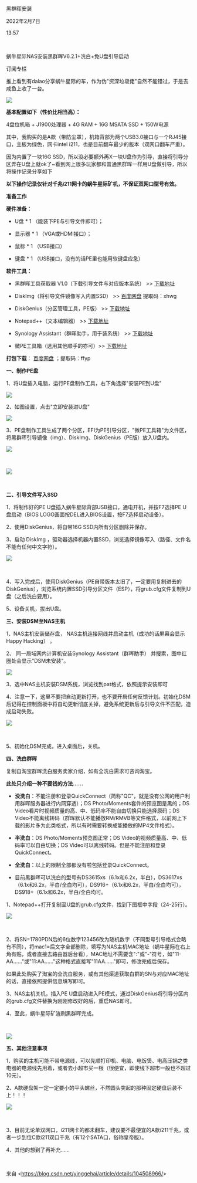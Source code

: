 黑群晖安装

2022年2月7日

13:57

 

蜗牛星际NAS安装黑群晖V6.2.1+洗白+免U盘引导启动

订阅专栏

推上看到有dalao分享蜗牛星际的车，作为伪"资深垃圾佬"自然不能错过，于是去咸鱼上收了一台。

![](006_黑群晖安装_000.png)

**基本配置如下（性价比相当高）：**

4盘位机箱 + J1900处理器 + 4G RAM + 16G MSATA SSD + 150W电源

其中，我购买的是A款（带防尘罩），机箱背部为两个USB3.0接口与一个RJ45接口，主板为绿色，网卡intel i211，也是目前翻车最少的版本（双网口翻车严重）。

因为内置了一块16G SSD，所以没必要额外再X一块U盘作为引导，直接将引导分区弄在U盘上就ok了\~看到网上很多玩家都和普通黑群晖一样用U盘做引导，所以将操作记录分享如下

**以下操作记录仅针对千兆i211网卡的蜗牛星际矿机，不保证双网口型号有效。**

**准备工作**

**硬件准备：**

-   U盘 \* 1 （能装下PE与引导文件即可）；

-   显示器 \* 1 （VGA或HDMI接口）；

-   鼠标 \* 1 （USB接口）

-   键盘 \* 1 （USB接口，没有的话PE里也能用软键盘应急）

**软件工具：**

-   黑群晖工具获取器 V1.0（下载引导文件与对应版本系统） \>\> [下载地址](http://www.nasyun.com/thread-63798-1-1.html)

-   DiskImg（将引导文件镜像写入内置SSD） \>\> [百度网盘](https://pan.baidu.com/s/12xkyhgu8I1JsxF0Zmi-GdQ) 提取码：xhwg

-   DiskGenius（分区管理工具，PE版） \>\> [下载地址](http://www.diskgenius.cn/download.php)

-   Notepad++（文本编辑器） \>\> [下载地址](https://notepad-plus-plus.org/download)

-   Synology Assistant（群晖助手，用于装系统） \>\> [下载地址](https://www.synology.cn/zh-cn/support/download)

-   微PE工具箱（选用其他顺手的亦可）\>\> [下载地址](http://www.wepe.com.cn/download.html)

**打包下载**： [百度网盘](https://pan.baidu.com/s/1PK_W5OPd0FBaLbqG6H_KsA) ；提取码：ffyp

**一、制作PE盘**

1、将U盘插入电脑，运行PE盘制作工具，右下角选择"安装PE到U盘"

![](006_黑群晖安装_001.png)

2、如图设置，点击"立即安装进U盘"

![](006_黑群晖安装_002.png)

3、PE盘制作工具生成了两个分区，EFI为PE引导分区，"微PE工具箱"为文件区，将黑群晖引导镜像（img）、DiskImg、DiskGenius（PE版）放入U盘内。

![](006_黑群晖安装_003.png)

 

![](006_黑群晖安装_004.png)

 

**二、引导文件写入SSD**

1、将制作好的PE U盘插入蜗牛星际背部USB接口，通电开机，并按F7选择PE U盘启动（BIOS LOGO画面按DEL进入BIOS设置，按F7选择启动设备）。

2、使用DiskGenius，将自带16G SSD内所有分区删除并保存。

3、启动 DiskImg ，驱动器选择机器内置SSD，浏览选择镜像写入（路径、文件名不能有任何中文字符）。

![](006_黑群晖安装_005.png)

 

4、写入完成后，使用DiskGenius（PE自带版本太旧了，一定要用复制进去的DiskGenius），浏览系统内置SSD引导分区文件（ESP），将grub.cfg文件复制到U盘（之后洗白要用）。

5、设备关机，拔出U盘。

**三、安装DSM至NAS主机**

1、NAS主机安装储存盘， NAS主机连接网线并启动主机（成功的话屏幕会显示Happy Hacking） 。

2、 同一局域网内计算机安装Synology Assistant（群晖助手） 并搜索，图中红圈处会显示"DSM未安装"。

![](006_黑群晖安装_006.png)

3、选中NAS主机安装DSM系统，浏览找到pat格式，依照提示安装即可

4、注意一下，这里不要把自动更新打开，也不要开启任何反馈计划。初始化DSM后记得在控制面板中将自动更新彻底关掉，避免系统更新后与引导文件不匹配，造成启动失败。

![](006_黑群晖安装_007.png)

 

5、初始化DSM完成，进入桌面后，关机。

**四、洗白群晖**

复制自淘宝群晖洗白服务卖家介绍，如有全洗白需求可咨询淘宝。

**此处只介绍一种不要钱的方法......**

-   **没洗白**：不能注册和登录QuickConnect（简称"QC"，就是没有公网的用户利用群晖服务器进行内网穿透）；DS Photo/Moments套件的预览图是黑的；DS Video看片时视频质量的高、中、低码率不能自由切换只能选择原码；DS Video不能离线转码（群晖默认不能播放RM/RMVB等文件格式，以前网上下载的影片多为此类格式，所以有时需要转换成能播放的MP4文件格式）。

-   **半洗白**：DS Photo/Moments预览图正常；DS Video的视频质量高、中、低码率可以自由切换；DS Video可以离线转码。但是不能注册和登录QuickConnect。

-   **全洗白**：以上的限制全部都没有啦包括登录QuickConnect。

-   目前黑群晖可以洗白的型号有DS3615xs（6.1x和6.2x，半白），DS3617xs（6.1x和6.2x，半白/全白均可），DS916+（6.1x和6.2x，半白/全白均可），DS918+（6.1x和6.2x，半白/全白均可。

1、Notepad++打开复制至U盘的grub.cfg文件，找到下图框中字段（24-25行）。

![](006_黑群晖安装_008.png)

 

2、将SN=1780PDN后的6位数字123456改为随机数字（不同型号引导格式会略有不同），将mac1=后文字全部删除，填写为NAS主机MAC地址（蜗牛星际在右上角有贴，或者直接去路由器后台看），MAC地址不需要含":"或"-"符号，如"11-AA......"或"11:AA......"这种格式直接写"11AA......"即可，修改完成后保存。

如果此处购买了淘宝的全洗白服务，或有其他渠道获取白群的SN与对应MAC地址的话，直接依照提供信息填写即可。

3、NAS主机关机，插入PE U盘启动进入PE模式，通过DiskGenius将引导分区内的grub.cfg文件替换为刚刚修改好的后，重启NAS即可。

4、至此，蜗牛星际矿渣刷黑群晖完成。

 

![](006_黑群晖安装_009.png)

**五、其他注意事项**

1、购买的主机可能不带电源线，可以先顺打印机、电脑、电饭煲、电高压锅之类电器的电源线先用着，或者去小超市买一根（很便宜，即使线下超市一般也不超过10元）。

2、A款硬盘架一定一定要小的平头螺丝，不然圆头突起的那种固定硬盘后装不上！！！

![](006_黑群晖安装_010.png)

 

3、目前无论单双网口，i211网卡的都未翻车，建议要不最便宜的A款i211千兆，或者一步到位C款i211双口千兆（有12个SATA口，俗称皇帝版）。

4、其他的想到了再补充......

 

来自 \<<https://blog.csdn.net/yinggehai/article/details/104508966/>\>
